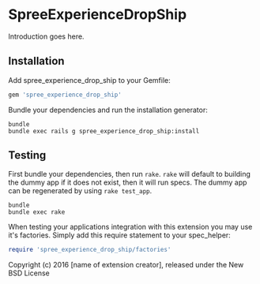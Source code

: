 SpreeExperienceDropShip
===================

Introduction goes here.

Installation
------------

Add spree_experience_drop_ship to your Gemfile:

```ruby
gem 'spree_experience_drop_ship'
```

Bundle your dependencies and run the installation generator:

```shell
bundle
bundle exec rails g spree_experience_drop_ship:install
```

Testing
-------

First bundle your dependencies, then run `rake`. `rake` will default to building the dummy app if it does not exist, then it will run specs. The dummy app can be regenerated by using `rake test_app`.

```shell
bundle
bundle exec rake
```

When testing your applications integration with this extension you may use it's factories.
Simply add this require statement to your spec_helper:

```ruby
require 'spree_experience_drop_ship/factories'
```

Copyright (c) 2016 [name of extension creator], released under the New BSD License
